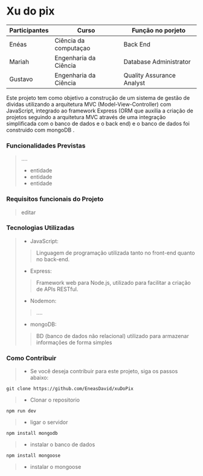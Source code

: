 # Xu do pix
 
|Participantes|Curso|Função no porjeto|
| -------| --------------------- | --------- |
|Enéas |  Ciência da computaçao | Back End |
|Mariah |  Engenharia da Ciência | Database Administrator |
|Gustavo |  Engenharia da Ciência | Quality Assurance Analyst |

Este projeto tem como objetivo a construção de um sistema de gestão de dividas utilizando a arquitetura MVC (Model-View-Controller) com JavaScript, integrado ao framework Express (ORM que auxilia a criação de projetos seguindo a arquitetura MVC através de uma integração simplificada com o banco de dados e o back end) e o banco de dados foi construido com mongoDB .

### Funcionalidades Previstas
> ....
> - entidade
> - entidade
> - entidade  

### Requisitos funcionais do Projeto 
> editar

### Tecnologias Utilizadas
> - JavaScript:
> > Linguagem de programação utilizada tanto no front-end quanto no back-end.
> - Express:
> > Framework web para Node.js, utilizado para facilitar a criação de APIs RESTful.
> - Nodemon:
> > ....
> - mongoDB:
> > BD (banco de dados não relacional) utilizado para armazenar informações de forma simples

### Como Contribuir
> - Se você deseja contribuir para este projeto, siga os passos abaixo:
```
git clone https://github.com/EneasDavid/xuDoPix
```
> - Clonar o repositorio
```
npm run dev
```
> - ligar o servidor
```
npm install mongodb
```
> - instalar o banco de dados
```
npm install mongoose
```
> - instalar o mongoose